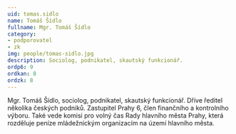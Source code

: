 ```yaml
---
uid: tomas.sidlo
name: Tomáš Šídlo
fullname: Mgr. Tomáš Šídlo
category: 
- podporovatel
- zk
img: people/tomas-sidlo.jpg
description: Sociolog, podnikatel, skautský funkcionář. 
ordp6: 9
ordkan: 8
ordzk: 8
---
```

Mgr. Tomáš Šídlo, sociolog, podnikatel, skautský funkcionář. Dříve ředitel několika českých podniků. Zastupitel Prahy 6, člen finančního a kontrolního výboru. Také vede komisi pro volný čas Rady hlavního města Prahy, která rozděluje peníze mládežnickým organizacím na území hlavního města.

